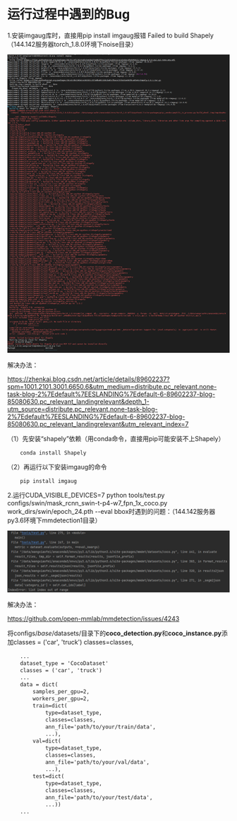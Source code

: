 # 运行过程中遇到的Bug

1.安装imgaug库时，直接用pip install imgaug报错 Failed to build Shapely（144.142服务器torch_1.8.0环境下noise目录）

![image](https://github.com/wangxiaofei2022/Bug/blob/main/Failed_to_build_Shapely.png)

解决办法：

https://zhenkai.blog.csdn.net/article/details/89602237?spm=1001.2101.3001.6650.6&utm_medium=distribute.pc_relevant.none-task-blog-2%7Edefault%7EESLANDING%7Edefault-6-89602237-blog-85080630.pc_relevant_landingrelevant&depth_1-utm_source=distribute.pc_relevant.none-task-blog-2%7Edefault%7EESLANDING%7Edefault-6-89602237-blog-85080630.pc_relevant_landingrelevant&utm_relevant_index=7

（1）先安装“shapely”依赖（用conda命令，直接用pip可能安装不上Shapely）

        conda install Shapely

（2）再运行以下安装imgaug的命令

        pip install imgaug

2.运行CUDA_VISIBLE_DEVICES=7 python tools/test.py configs/swin/mask_rcnn_swin-t-p4-w7_fpn_1x_coco.py work_dirs/swin/epoch_24.pth  --eval bbox时遇到的问题：（144.142服务器py3.6环境下mmdetection1目录）

![image](https://github.com/wangxiaofei2022/Bug/blob/main/IndexError_list_index_out_of_range.png)

解决办法：

https://github.com/open-mmlab/mmdetection/issues/4243

将configs/_base_/datasets/目录下的**coco_detection.py**和**coco_instance.py**添加classes = ('car', 'truck')  classes=classes,

        ...
        dataset_type = 'CocoDataset'
        classes = ('car', 'truck')
        ...
        data = dict(
            samples_per_gpu=2,
            workers_per_gpu=2,
            train=dict(
                type=dataset_type,
                classes=classes,
                ann_file='path/to/your/train/data',
                ...),
            val=dict(
                type=dataset_type,
                classes=classes,
                ann_file='path/to/your/val/data',
                ...),
            test=dict(
                type=dataset_type,
                classes=classes,
                ann_file='path/to/your/test/data',
                ...))
        ...

